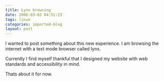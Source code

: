 ```yaml
---
title: Lynx browsing
date: 2006-03-02 04:51:23
tags: linux
categories: imported-blog
layout: post
---
```


I wanted to post something about this new experience. I am browsing the internet with a text mode browser called lynx.

Currently I find myself thankful that I designed my website with web standards and accessibility in mind.

Thats about it for now. 
